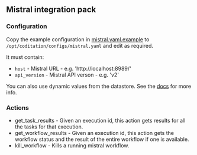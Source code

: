 ## Mistral integration pack

### Configuration

Copy the example configuration in [mistral.yaml.example](./mistral.yaml.example)
to `/opt/coditation/configs/mistral.yaml` and edit as required.

It must contain:

* ``host`` - Mistral URL - e.g. 'http://localhost:8989/'
* ``api_version`` - Mistral API verson - e.g. 'v2'

You can also use dynamic values from the datastore. See the
[docs](https://docs.coditation.com/reference/pack_configs.html) for more info.

### Actions

* get_task_results - Given an execution id, this action gets results for all the tasks for that execution.
* get_workflow_results - Given an execution id, this action gets the workflow status and the result of the entire workflow if one is available.
* kill_workflow - Kills a running mistral workflow.

